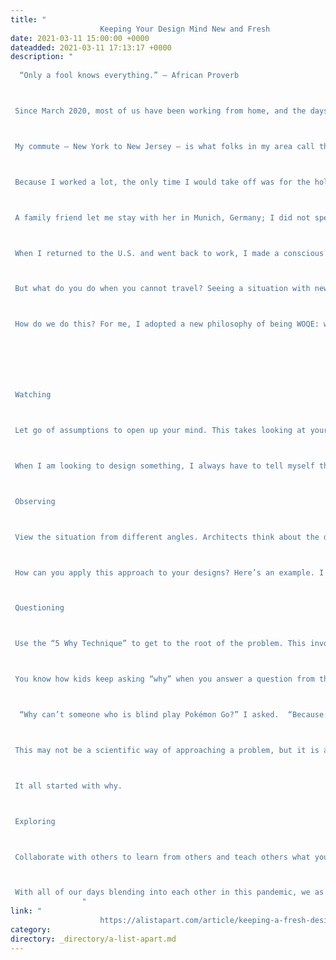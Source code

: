 ```yaml
---
title: "
					Keeping Your Design Mind New and Fresh				"
date: 2021-03-11 15:00:00 +0000
dateadded: 2021-03-11 17:13:17 +0000
description: "
					
  “Only a fool knows everything.” — African Proverb 



 Since March 2020, most of us have been working from home, and the days blend into each other and look the same. This is not the first time I have experienced this type of feeling.&nbsp; 



 My commute — New York to New Jersey — is what folks in my area call the reverse commute.While going to the office, my days began to look the same: riding the subway to a bus to a shuttle to get to my job. Have you ever arrived at a destination and not even realized how you got there? This is how I began to experience the world everyday. I stopped paying attention to my surroundings. 



 Because I worked a lot, the only time I would take off was for the holidays. During this time, I was a consultant and was coming to the end of an existing contract. For six years straight, I did this, until I decided to take six weeks off work to travel to Europe and visit places I had not seen before. 



 A family friend let me stay with her in Munich, Germany; I did not speak German, and so began my adventure. I was in a new place, where I did not know anyone, and I got lost every single day. My eyes were opened to the fact that every day is an opportunity. It just took me going on a trip and traveling halfway around the world to realize it. There are new things to experience each and every day. 



 When I returned to the U.S. and went back to work, I made a conscious decision to make each day different. Sometimes I would walk a new route. Some days I would take another train. Each change meant I saw something new: new clothing, new buildings, and new faces. It really impacted the way I viewed myself in the world. 



 But what do you do when you cannot travel? Seeing a situation with new eyes takes practice, and you can still create the opportunity to see something by not taking your surroundings for granted. 



 How do we do this? For me, I adopted a new philosophy of being WOQE: watching, observing, questioning, and exploring. 







 Watching 



 Let go of assumptions to open up your mind. This takes looking at yourself and understanding your beliefs. 



 When I am looking to design something, I always have to tell myself that I am not the user. I don’t know where they come from, and I don’t know their reason for making the decisions they do. I begin the work to understand where they are coming from. It all starts with why. 



 Observing 



 View the situation from different angles. Architects think about the details of a building and look at different viewpoints and perspectives (i.e., outside the building, different sides of the building, etc.) 



 How can you apply this approach to your designs? Here’s an example. I sketched something once as part of an augmented reality experience. Using my mobile device, I was able to walk around the sketch and see it from all sides, including the top and bottom. As a UX Designer, I have had to view items from both a user’s perspective and the business’ perspective. If I am giving a talk at a conference, I look at the talk from an audience perspective and my own. 



 Questioning 



 Use the “5 Why Technique” to get to the root of the problem. This involves asking “why” 5 times. 



 You know how kids keep asking “why” when you answer a question from them? This approach is how you can get to the root of problems. For example, a friend of mine who is blind expressed interest in playing a popular augmented reality game. This intrigued me and I used a whiteboard as I worked through the 5 Whys with my friend. Here is the process we took: 



  “Why can’t someone who is blind play Pokémon Go?” I asked.  “Because the game is visual and requires someone to see what is on the screen.”  “Why is the game only a visual perspective?”  “Because this is the way it was designed.”  “Why was it designed this way?”  “Because frequently designers are creating for themselves and may not think about who they might be excluding.”  “Why are designers excluding people?”  “Because they were never taught to include them.”  “Why were they never taught?”  “Design programs often do not include an inclusive and accessible curriculum.”  



 This may not be a scientific way of approaching a problem, but it is a starting point. My friend could not play this augmented reality game because designers were not taught to make this game for someone who is blind. After this exercise, I was able to work with a group of students who worked with my friend to create an augmented reality concept and ultimately a game using audio and haptic feedback. 



 It all started with why. 



 Exploring 



 Collaborate with others to learn from others and teach others what you know. Let your friends and colleagues know what you are working on, and perhaps talk it through with them.  When I was a freelance designer, I worked on my own and found it challenging when I would get stuck on a design. I searched online and found a group of designers who would come and share their work with each other for feedback. Through this group, I was able to get some insightful comments on my designs and explain some of my decisions. I began to collaborate with the folks in the group and found it very helpful. When talking to clients, this made me feel more confident explaining my designs because I had already been through the process with my online group. 



 With all of our days blending into each other in this pandemic, we as designers have an unprecedented opportunity to really shake things up. Furthermore, we are problem solvers. As you move forward with your design practice, consider being WOQE to design with a fresh mind. 
				"
link: "
					https://alistapart.com/article/keeping-a-fresh-design-mind/				"
category:
directory: _directory/a-list-apart.md
---
```


